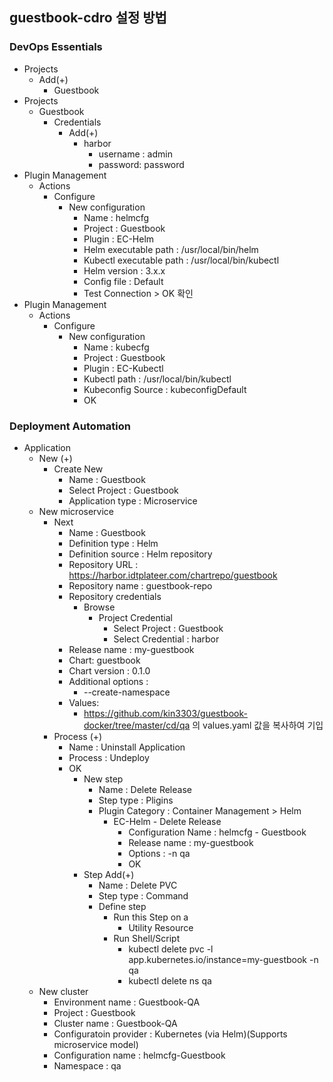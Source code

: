 
## guestbook-cdro 설정 방법 
 
 
### DevOps Essentials

- Projects 
	- Add(+) 
		- Guestbook 
- Projects
	-  Guestbook
		- Credentials 
			- Add(+) 
				- harbor
					- username : admin
					- password: password
- Plugin Management
	- Actions
		- Configure
			- New configuration
				- Name : helmcfg
				- Project : Guestbook
				- Plugin : EC-Helm
				- Helm executable path : /usr/local/bin/helm
				- Kubectl executable path : /usr/local/bin/kubectl
				- Helm version : 3.x.x
				- Config file : Default
				- Test Connection > OK 확인
- Plugin Management
	- Actions
		- Configure
			- New configuration
				- Name : kubecfg
				- Project : Guestbook
				- Plugin : EC-Kubectl 
				- Kubectl path : /usr/local/bin/kubectl
				- Kubeconfig Source : kubeconfigDefault
				- OK

### Deployment Automation

- Application
	- New (+)
		- Create New
			- Name : Guestbook
			- Select Project : Guestbook
			- Application type : Microservice
	- New microservice
		- Next
			- Name : Guestbook
			- Definition type : Helm
			- Definition source : Helm repository
			- Repository URL :  https://harbor.idtplateer.com/chartrepo/guestbook
			- Repository name : guestbook-repo
			- Repository credentials 
				- Browse
					- Project Credential
						- Select Project : Guestbook
						- Select Credential : harbor
			- Release name : my-guestbook
			- Chart: guestbook
			- Chart version : 0.1.0
			- Additional options : 
				- --create-namespace
			- Values:
				- https://github.com/kin3303/guestbook-docker/tree/master/cd/qa 의 values.yaml 값을 복사하여 기입
		- Process (+)
			- Name : Uninstall Application
			- Process : Undeploy
			- OK
				- New step
					- Name : Delete Release
					- Step type : Pligins
					- Plugin Category : Container Management > Helm
						- EC-Helm - Delete Release
							- Configuration Name : helmcfg - Guestbook
							- Release name : my-guestbook
							- Options : -n qa
							- OK
				- Step Add(+)
					- Name : Delete PVC
					- Step type : Command
					- Define step
						- Run this Step on a
							- Utility Resource
						- Run Shell/Script
							- kubectl delete pvc -l  app.kubernetes.io/instance=my-guestbook -n qa
							- kubectl delete ns qa
	- New cluster
		- Environment name : Guestbook-QA
		- Project : Guestbook
		- Cluster name : Guestbook-QA
		- Configuratoin provider : Kubernetes (via Helm)(Supports microservice model)
		- Configuration name : helmcfg-Guestbook
		- Namespace : qa
 
